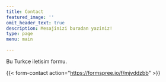 ```yaml
---
title: Contact
featured_image: ''
omit_header_text: true
description: Mesajinizi buradan yaziniz!
type: page
menu: main

---
```


Bu Turkce iletisim formu.


{{< form-contact action="https://formspree.io/f/mjvddzbb"  >}}
